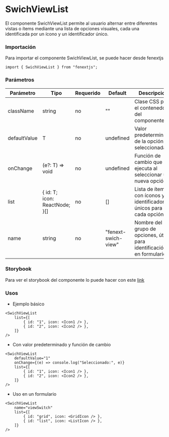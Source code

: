 # SwichViewList

El componente SwichViewList permite al usuario alternar entre diferentes vistas o ítems mediante una lista de opciones visuales, cada una identificada por un ícono y un identificador único.

### Importación

Para importar el componente SwichViewList, se puede hacer desde fenextjs

```tsx copy
import { SwichViewList } from "fenextjs";
```

### Parámetros

| Parámetro    | Tipo                            | Requerido | Default             | Descripcion                                                            |
| ------------ | ------------------------------- | --------- | ------------------- | ---------------------------------------------------------------------- |
| className    | string                          | no        | ""                  | Clase CSS para el contenedor del componente.                           |
| defaultValue | T                               | no        | undefined           | Valor predeterminado de la opción seleccionada.                        |
| onChange     | (e?: T) =\> void                | no        | undefined           | Función de cambio que se ejecuta al seleccionar una nueva opción.      |
| list         | \{ id: T; icon: ReactNode; \}[] | no        | []                  | Lista de ítems con íconos y identificadores únicos para cada opción.   |
| name         | string                          | no        | "fenext-swich-view" | Nombre del grupo de opciones, útil para identificación en formularios. |

### Storybook

Para ver el storybook del componente lo puede hacer con este [link](https://fenextjs-component-storybook.vercel.app/?path=/story/swichview-list--index)

### Usos

-   Ejemplo básico

```tsx copy
<SwichViewList
    list={[
        { id: "1", icon: <Icon1 /> },
        { id: "2", icon: <Icon2 /> },
    ]}
/>
```

-   Con valor predeterminado y función de cambio

```tsx copy
<SwichViewList
    defaultValue="1"
    onChange={(e) => console.log("Seleccionado:", e)}
    list={[
        { id: "1", icon: <Icon1 /> },
        { id: "2", icon: <Icon2 /> },
    ]}
/>
```

-   Uso en un formulario

```tsx copy
<SwichViewList
    name="viewSwitch"
    list={[
        { id: "grid", icon: <GridIcon /> },
        { id: "list", icon: <ListIcon /> },
    ]}
/>
```
